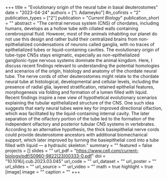 +++
title = "Evolutionary origin of the neural tube in basal deuterostomes"
date = "2023-04-24"
authors = ["I. Adameyko"]
#n_cofirsts = "2"
publication_types = ["2"]
publication = "_Current Biology_"
publication_short = ""
abstract = "The central nervous system (CNS) of chordates, including humans, develops as a hollow tube with ciliated walls containing cerebrospinal fluid. However, most of the animals inhabiting our planet do not use this design and rather build their centralized brains from non-epithelialized condensations of neurons called ganglia, with no traces of epithelialized tubes or liquid-containing cavities. The evolutionary origin of tube-type CNSs stays enigmatic, especially as non-epithelialized ganglionic-type nervous systems dominate the animal kingdom. Here, I discuss recent findings relevant to understanding the potential homologies and scenarios of the origin, histology and anatomy of the chordate neural tube. The nerve cords of other deuterostomes might relate to the chordate neural tube at histological, developmental and cellular levels, including the presence of radial glia, layered stratification, retained epithelial features, morphogenesis via folding and formation of a lumen filled with liquid. Recent findings inspire a new view of hypothetical evolutionary scenarios explaining the tubular epithelialized structure of the CNS. One such idea suggests that early neural tubes were key for improved directional olfaction, which was facilitated by the liquid-containing internal cavity. The later separation of the olfactory portion of the tube led to the formation of the independent olfactory and posterior tubular CNS systems in vertebrates. According to an alternative hypothesis, the thick basiepithelial nerve cords could provide deuterostome ancestors with additional biomechanical support, which later improved by turning the basiepithelial cord into a tube filled with liquid — a hydraulic skeleton."
summary = ""
featured = false
projects = []
slides = ""
url_pdf = "https://www.cell.com/current-biology/pdf/S0960-9822(23)00333-0.pdf"
doi = "10.1016/j.cub.2023.03.045"
url_code = ""
url_dataset = ""
url_poster = ""
url_slides = ""
url_source = ""
url_video = ""
math = true
highlight = true
[image]
image = ""
caption = ""
+++
